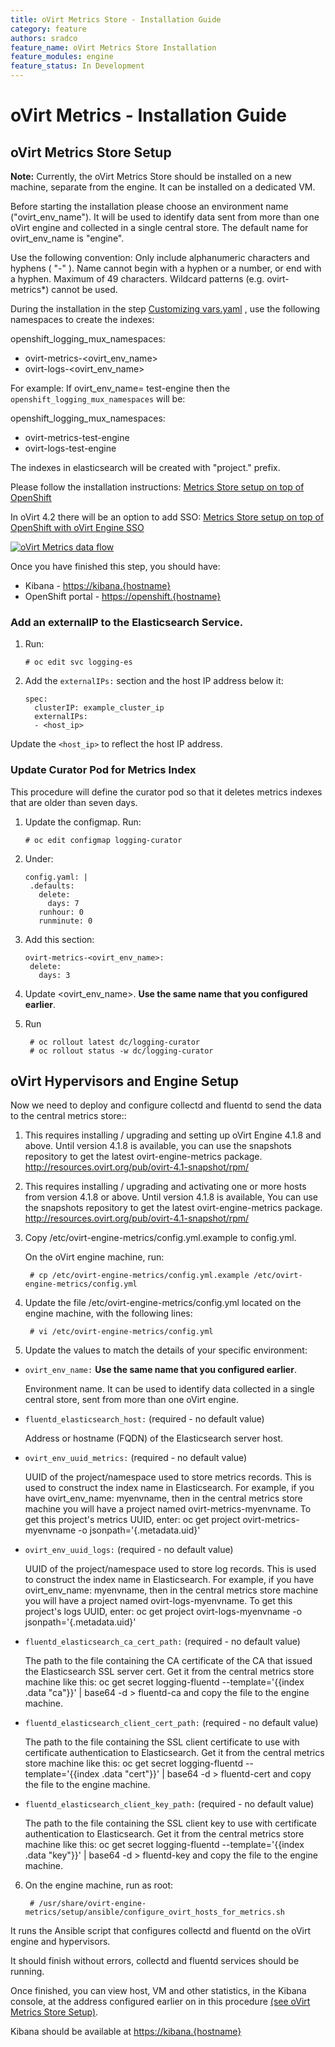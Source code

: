 ```yaml
---
title: oVirt Metrics Store - Installation Guide
category: feature
authors: sradco
feature_name: oVirt Metrics Store Installation
feature_modules: engine
feature_status: In Development
---
```

# oVirt Metrics - Installation Guide

## oVirt Metrics Store Setup

**Note:** Currently, the oVirt Metrics Store should be installed on a new machine, separate from the engine.
It can be installed on a dedicated VM.

Before starting the installation please choose an environment name ("ovirt_env_name"). It will be used to identify data sent from more than one oVirt engine and collected in a single central store.
The default name for ovirt_env_name is "engine".

   Use the following convention: Only include alphanumeric characters and hyphens ( "-" ). Name cannot begin with a hyphen or a number,
   or end with a hyphen. Maximum of 49 characters. Wildcard patterns (e.g. ovirt-metrics*) cannot be used.

During the installation in the step [Customizing vars.yaml](https://github.com/ViaQ/Main/blob/master/README-install.md#customizing-varsyaml) , use the following namespaces to create the indexes:

openshift_logging_mux_namespaces:
- ovirt-metrics-<ovirt_env_name>
- ovirt-logs-<ovirt_env_name>

For example:
If ovirt_env_name= test-engine then the `openshift_logging_mux_namespaces` will be:

openshift_logging_mux_namespaces:
- ovirt-metrics-test-engine
- ovirt-logs-test-engine

The indexes in elasticsearch will be created with "project." prefix.

Please follow the installation instructions: [Metrics Store setup on top of OpenShift](https://github.com/ViaQ/Main/blob/master/README-install.md)

In oVirt 4.2 there will be an option to add SSO: [Metrics Store setup on top of OpenShift with oVirt Engine SSO](https://www.ovirt.org/blog/2017/05/openshift-openId-integration-with-engine-sso/)


[![oVirt Metrics data flow](/images/wiki/oVirtMetricsDataFlow.jpg)](/images/wiki/oVirtMetricsDataFlow.jpg)

Once you have finished this step, you should have:

  * Kibana - <https://kibana.{hostname}>
  * OpenShift portal - <https://openshift.{hostname}>



### Add an externalIP to the Elasticsearch Service.

1. Run:

       # oc edit svc logging-es

2. Add the `externalIPs:` section and the host IP address below it:

       spec:
         clusterIP: example_cluster_ip
         externalIPs:
         - <host_ip>

Update the `<host_ip>` to reflect the host IP address.

### Update Curator Pod for Metrics Index

This procedure will define the curator pod so that it deletes metrics indexes that are older than seven days.

1. Update the configmap. Run:

       # oc edit configmap logging-curator


2. Under:

       config.yaml: |
        .defaults:
          delete:
            days: 7
          runhour: 0
          runminute: 0

4. Add this section:

       ovirt-metrics-<ovirt_env_name>:
        delete:
          days: 3


5. Update <ovirt_env_name>. **Use the same name that you configured earlier**.
6. Run

        # oc rollout latest dc/logging-curator
        # oc rollout status -w dc/logging-curator


## oVirt Hypervisors and Engine Setup ##

Now we need to deploy and configure collectd and fluentd to send the data to the central metrics store::

1. This requires installing / upgrading and setting up oVirt Engine 4.1.8 and above.
   Until version 4.1.8 is available, you can use the snapshots repository to get the latest ovirt-engine-metrics package.
   http://resources.ovirt.org/pub/ovirt-4.1-snapshot/rpm/

2. This requires installing / upgrading and activating one or more hosts from version 4.1.8 or above.
   Until version 4.1.8 is available, You can use the snapshots repository to get the latest ovirt-engine-metrics package.
   http://resources.ovirt.org/pub/ovirt-4.1-snapshot/rpm/

3. Copy  /etc/ovirt-engine-metrics/config.yml.example  to config.yml.

   On the oVirt engine machine, run:

        # cp /etc/ovirt-engine-metrics/config.yml.example /etc/ovirt-engine-metrics/config.yml

4. Update the file /etc/ovirt-engine-metrics/config.yml located on the engine machine, with the following lines:

        # vi /etc/ovirt-engine-metrics/config.yml

5. Update the values to match the details of your specific environment:


- `ovirt_env_name:` **Use the same name that you configured earlier**.

  Environment name. It can be used to identify data collected in a single central
  store, sent from more than one oVirt engine.

- `fluentd_elasticsearch_host:` (required - no default value)

  Address or hostname (FQDN) of the Elasticsearch server host.

- `ovirt_env_uuid_metrics:` (required - no default value)

  UUID of the project/namespace used to store metrics records.
  This is used to construct the index name in Elasticsearch.
  For example, if you have ovirt_env_name: myenvname,
  then in the central metrics store machine you will have a project named ovirt-metrics-myenvname.
  To get this project's metrics UUID, enter:
  oc get project ovirt-metrics-myenvname -o jsonpath='{.metadata.uid}'

- `ovirt_env_uuid_logs:` (required - no default value)

  UUID of the project/namespace used to store log records.
  This is used to construct the index name in Elasticsearch.
  For example, if you have ovirt_env_name: myenvname,
  then in the central metrics store machine you will have a project named ovirt-logs-myenvname.
  To get this project's logs UUID, enter:
  oc get project ovirt-logs-myenvname -o jsonpath='{.metadata.uid}'

- `fluentd_elasticsearch_ca_cert_path:` (required - no default value)

  The path to the file containing the CA certificate of the CA that issued
  the Elasticsearch SSL server cert.
  Get it from the central metrics store machine like this:
  oc get secret logging-fluentd --template='{{index .data "ca"}}' | base64 -d > fluentd-ca
  and copy the file to the engine machine.

- `fluentd_elasticsearch_client_cert_path:` (required - no default value)

  The path to the file containing the SSL client certificate to use
  with certificate authentication to Elasticsearch.
  Get it from the central metrics store machine like this:
  oc get secret logging-fluentd --template='{{index .data "cert"}}' | base64 -d > fluentd-cert
  and copy the file to the engine machine.

- `fluentd_elasticsearch_client_key_path:` (required - no default value)

  The path to the file containing the SSL client key to use
  with certificate authentication to Elasticsearch.
  Get it from the central metrics store machine like this:
  oc get secret logging-fluentd --template='{{index .data "key"}}' | base64 -d > fluentd-key
  and copy the file to the engine machine.

6. On the engine machine, run as root:

        # /usr/share/ovirt-engine-metrics/setup/ansible/configure_ovirt_hosts_for_metrics.sh

It runs the Ansible script that configures collectd and fluentd on the oVirt engine and hypervisors.

It should finish without errors, collectd and fluentd services should be running.

Once finished, you can view host, VM and other statistics, in the Kibana console,
at the address configured earlier on in this procedure [(see oVirt Metrics Store Setup)](https://github.com/ViaQ/Main/blob/master/README-install.md#running-kibana).

Kibana should be available at <https://kibana.{hostname}>
